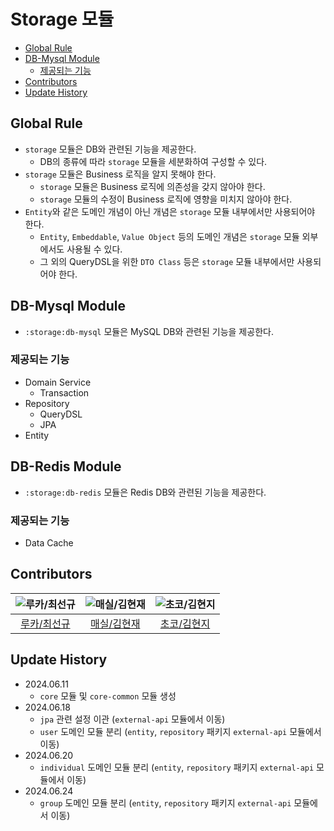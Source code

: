 # Storage 모듈

- [Global Rule](#global-rule)
- [DB-Mysql Module](#db-mysql-module)
    - [제공되는 기능](#제공되는-기능)
- [Contributors](#contributors)
- [Update History](#update-history)

## Global Rule

- `storage` 모듈은 DB와 관련된 기능을 제공한다.
    - DB의 종류에 따라 `storage` 모듈을 세분화하여 구성할 수 있다.
- `storage` 모듈은 Business 로직을 알지 못해야 한다.
    - `storage` 모듈은 Business 로직에 의존성을 갖지 않아야 한다.
    - `storage` 모듈의 수정이 Business 로직에 영향을 미치지 않아야 한다.
- `Entity`와 같은 도메인 개념이 아닌 개념은 `storage` 모듈 내부에서만 사용되어야 한다.
    - `Entity`, `Embeddable`, `Value Object` 등의 도메인 개념은 `storage` 모듈 외부에서도 사용될 수 있다.
    - 그 외의 QueryDSL을 위한 `DTO Class` 등은 `storage` 모듈 내부에서만 사용되어야 한다.

## DB-Mysql Module

- `:storage:db-mysql` 모듈은 MySQL DB와 관련된 기능을 제공한다.

### 제공되는 기능

- Domain Service
    - Transaction
- Repository
    - QueryDSL
    - JPA
- Entity

## DB-Redis Module

- `:storage:db-redis` 모듈은 Redis DB와 관련된 기능을 제공한다.

### 제공되는 기능

- Data Cache

## Contributors

| ![루카/최선규](https://avatars.githubusercontent.com/u/98688494?v=4) | ![매실/김현재](https://avatars.githubusercontent.com/u/41482946?v=4) | ![초코/김현지](https://avatars.githubusercontent.com/u/112065014?v=4) |
|:---------------------------------------------------------------:|:---------------------------------------------------------------:|:----------------------------------------------------------------:|
|              [루카/최선규](https://github.com/luke0408)              |               [매실/김현재](https://github.com/galug)                |              [초코/김현지](https://github.com/hyeonji91)              |

## Update History

- 2024.06.11
    - `core` 모듈 및 `core-common` 모듈 생성
- 2024.06.18
    - `jpa` 관련 설정 이관 (`external-api` 모듈에서 이동)
    - `user` 도메인 모듈 분리 (`entity`, `repository` 패키지 `external-api` 모듈에서 이동)
- 2024.06.20
    - `individual` 도메인 모듈 분리 (`entity`, `repository` 패키지 `external-api` 모듈에서 이동)
- 2024.06.24
    - `group` 도메인 모듈 분리 (`entity`, `repository` 패키지 `external-api` 모듈에서 이동)
